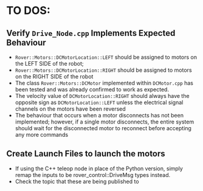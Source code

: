<h1>TO DOS:</h1>

   <h2>Verify <code>Drive_Node.cpp</code> Implements Expected Behaviour</h2>
   
   - <code>Rover::Motors::DCMotorLocation::LEFT</code> should be assigned to motors on the LEFT SIDE of the robot; </br>
   - <code>Rover::Motors::DCMotorLocation::RIGHT</code> should be assigned to motors on the RIGHT SIDE of the robot </br>
   - The class <code>Rover::Motors::DCMotor</code> implemented within <code>DCMotor.cpp</code> has been tested and was already confirmed to work as expected.</br>
   - The velocity value of <code>DCMotorLocation::RIGHT</code> should always have the opposite sign as <code>DCMotorLocation::LEFT</code> unless the electrical signal channels on the motors have been reversed </br>
   - The behaviour that occurs when a motor disconnects has not been implemented; however, if a single motor disconnects, the entire system should wait for the disconnected motor to reconnect before accepting any more commands

   <h2>Create Launch Files to launch the motors</h2>
   
   - If using the C++ teleop node in place of the Python version, simply remap the inputs to be rover_control::DriveMsg types instead. </br>
   - Check the topic that these are being published to
   
